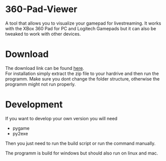 360-Pad-Viewer
==============

A tool that allows you to visualize your gamepad for livestreaming.
It works with the XBox 360 Pad for PC and Logitech Gamepads but
it can also be tweaked to work with other devices.

Download
========

The download link can be found <a href="bin/xbox_viewer.zip">here</a>.<br>
For installation simply extract the zip file to your hardrive and then run the programm.
Make sure you dont change the folder structure, otherwise the programm might not run properly.

Development
===========

If you want to develop your own version you will need
* pygame
* py2exe

Then you just need to run the build script or run the command manually.

The programm is build for windows but should also run on linux and mac.
